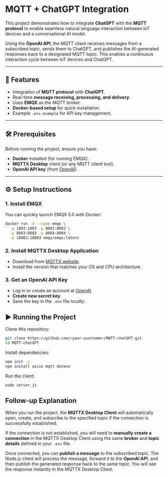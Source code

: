 # MQTT + ChatGPT Integration

This project demonstrates how to integrate **ChatGPT** with the **MQTT protocol** to enable seamless natural language interaction between IoT devices and a conversational AI model.

Using the **OpenAI API**, the MQTT client receives messages from a subscribed topic, sends them to ChatGPT, and publishes the AI-generated responses back to a designated MQTT topic. This enables a continuous interaction cycle between IoT devices and ChatGPT.

---

## 🚀 Features
- Integration of **MQTT protocol** with **ChatGPT**.
- Real-time **message receiving, processing, and delivery**.
- Uses **EMQX** as the MQTT broker.
- **Docker-based setup** for quick installation.
- Example `.env.example` for API key management.

---

## 🛠️ Prerequisites

Before running the project, ensure you have:

- **Docker** installed (for running EMQX).
- **MQTTX Desktop** client (or any MQTT client tool).
- **OpenAI API key** (from [OpenAI](https://platform.openai.com/)).

---

## ⚙️ Setup Instructions

### 1. Install EMQX
You can quickly launch EMQX 5.0 with Docker:

```bash
docker run -d --name emqx \
  -p 1883:1883 -p 8083:8083 \
  -p 8883:8883 -p 8084:8084 \
  -p 18083:18083 emqx/emqx:latest
```

### 2. Install MQTTX Desktop Application
- Download from [MQTTX website](https://mqttx.app/).
- Install the version that matches your OS and CPU architecture.

### 3. Get an OpenAI API Key
- Log in or create an account at [OpenAI](https://platform.openai.com/).
- **Create new secret key**.
- Save the key in the `.env` file locally:


## ▶️ Running the Project

Clone this repository:

```bash
git clone https://github.com/<your-username>/MQTT-chatGPT.git
cd MQTT-chatGPT
```

Install dependencies:

```bash
npm init -y
npm install axios mqtt dotenv
```

Run the client:

```bash
node server.js
```






## Follow-up Explanation

When you run the project, the **MQTTX Desktop Client** will automatically open, create, and subscribe to the specified topic if the connection is successfully established.

If the connection is not established, you will need to **manually create a connection** in the MQTTX Desktop Client using the same **broker** and **topic details** defined in your `.env` file.

Once connected, you can **publish a message** to the subscribed topic. The Node.js client will process the message, forward it to the **OpenAI API**, and then publish the generated response back to the same topic. You will see the response instantly in the MQTTX Desktop Client.
